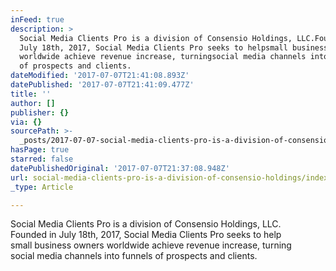 ```yaml
---
inFeed: true
description: >
  Social Media Clients Pro is a division of Consensio Holdings, LLC.Founded in
  July 18th, 2017, Social Media Clients Pro seeks to helpsmall business owners
  worldwide achieve revenue increase, turningsocial media channels into funnels
  of prospects and clients. 
dateModified: '2017-07-07T21:41:08.893Z'
datePublished: '2017-07-07T21:41:09.477Z'
title: ''
author: []
publisher: {}
via: {}
sourcePath: >-
  _posts/2017-07-07-social-media-clients-pro-is-a-division-of-consensio-holdings.md
hasPage: true
starred: false
datePublishedOriginal: '2017-07-07T21:37:08.948Z'
url: social-media-clients-pro-is-a-division-of-consensio-holdings/index.html
_type: Article

---
```

Social Media Clients Pro is a division of Consensio Holdings, LLC.  
Founded in July 18th, 2017, Social Media Clients Pro seeks to help  
small business owners worldwide achieve revenue increase, turning  
social media channels into funnels of prospects and clients.
